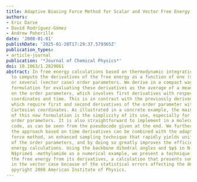 ```yaml
---
title: Adaptive Biasing Force Method for Scalar and Vector Free Energy Calculations
authors:
- Eric Darve
- David Rodríguez-Gómez
- Andrew Pohorille
date: '2008-01-01'
publishDate: '2025-01-20T17:29:37.579365Z'
publication_types:
- article-journal
publication: '*Journal of Chemical Physics*'
doi: 10.1063/1.2829861
abstract: In free energy calculations based on thermodynamic integration, it is necessary
  to compute the derivatives of the free energy as a function of one (scalar case)
  or several (vector case) order parameters. We derive in a compact way a general
  formulation for evaluating these derivatives as the average of a mean force acting
  on the order parameters, which involves first derivatives with respect to both Cartesian
  coordinates and time. This is in contrast with the previously derived formulas,
  which require first and second derivatives of the order parameter with respect to
  Cartesian coordinates. As illustrated in a concrete example, the main advantage
  of this new formulation is the simplicity of its use, especially for complicated
  order parameters. It is also straightforward to implement in a molecular dynamics
  code, as can be seen from the pseudocode given at the end. We further discuss how
  the approach based on time derivatives can be combined with the adaptive biasing
  force method, an enhanced sampling technique that rapidly yields uniform sampling
  of the order parameters, and by doing so greatly improves the efficiency of free
  energy calculations. Using the backbone dihedral angles and $ψ$ in N-acetylalanyl-
  N$prime$ -methylamide as a numerical example, we present a technique to reconstruct
  the free energy from its derivatives, a calculation that presents some difficulties
  in the vector case because of the statistical errors affecting the derivatives.
  o̧pyright 2008 American Institute of Physics.
---
```

